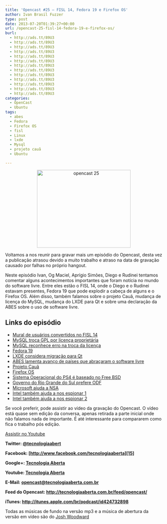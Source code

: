 ```yaml
---
title: 'Opencast #25 – FISL 14, Fedora 19 e Firefox OS'
author: Ivan Brasil Fuzzer
type: post
date: 2013-07-20T01:39:27+00:00
url: /opencast-25-fisl-14-fedora-19-e-firefox-os/
burl:
  - http://ads.tt/89U3
  - http://ads.tt/89U3
  - http://ads.tt/89U3
  - http://ads.tt/89U3
  - http://ads.tt/89U3
  - http://ads.tt/89U3
  - http://ads.tt/89U3
  - http://ads.tt/89U3
  - http://ads.tt/89U3
  - http://ads.tt/89U3
  - http://ads.tt/89U3
  - http://ads.tt/89U3
  - http://ads.tt/89U3
categories:
  - OpenCast
  - Ubuntu
tags:
  - abes
  - Fedora
  - Firefox OS
  - fisl
  - Linux
  - lxde
  - Mysql
  - projeto cauã
  - Ubuntu

---
```

<p style="text-align: center;">
  <a href="http://www.ubuntero.com.br/wp-content/uploads/2013/07/opencast-25.png"><img class="alignnone size-medium wp-image-5926" src="http://www.ubuntero.com.br/wp-content/uploads/2013/07/opencast-25-300x249.png" alt="opencast 25" width="300" height="249" /></a>
</p>

Voltamos a nos reunir para gravar mais um episódio do Opencast, desta vez a publicação atrasou devido a muito trabalho e atraso na data de gravação causado por falhas no próprio hangout.

Neste episódio Ivan, Og Maciel, Aprígio Simões, Diego e Rudinei tentamos comentar alguns acontecimentos importantes que foram notícia no mundo do software livre. Entre eles estão o FISL 14, onde o Diego e o Rudinei estavam presentes, Fedora 19 que pode explodir a cabeça de alguns e o Firefox OS. Além disso, também falamos sobre o projeto Cauã, mudança de licença do MySQL, mudança do LXDE para Qt e sobre uma declaração da ABES sobre o uso de software livre.

## Links do episódio

  * [Mural de usuários convertidos no FISL 14][1]
  * [MySQL troca GPL por licença proprietária][2]
  * [MySQL reconhece erro na troca da licença][3]
  * [Fedora 19][4]
  * [LXDE considera migração para Qt][5]
  * [ABES lamenta avanço de países que abraçaram o software livre][6]
  * [Projeto Cauã][7]
  * [Firefox OS][8]
  * [Sistema Operacional do PS4 é baseado no Free BSD][9]
  * [Governo do Rio Grande do Sul prefere ODF][10]
  * [Microsoft ajuda a NSA][11]
  * [Intel também ajuda a nos espionar 1][12]
  * [Intel também ajuda a nos espionar 2][13]

Se você preferir, pode assistir ao vídeo da gravação do Opencast. O vídeo está quase sem edição da conversa, apenas retirada a parte inicial onde não falamos nada de importante. É até interessante para compararem como fica o trabalho pós edição.

<div class="video">
</div>

<p class="button">
  <a href="http://www.youtube.com/embed/OyskzYqY9Oc" target="_blank" rel="nofollow">Assistir no Youtube</a>
</p>

**Twitter: [@tecnologiaabert][14]**

**Facebook: [http://www.facebook.com/tecnologiaaberta][15]**

**Google+: [Tecnologia Aberta][16]**

**Youtube: [Tecnologia Aberta][17]**

**E-Mail: <opencast@tecnologiaaberta.com.br>**

**Feed do Opencast: <http://tecnologiaaberta.com.br/feed/opencast/>**

**iTunes: <a href="http://itunes.apple.com/br/podcast/id424732898" target="_blank" rel="nofollow">http://itunes.apple.com/br/podcast/id424732898</a>**

Todas as músicas de fundo na versão mp3 e a música de abertura da versão em vídeo são do [Josh Woodward][18]

 [1]: https://docs.google.com/file/d/0BxgsVIAm8f3-NmE3czB2a2xWeXM/edit
 [2]: http://br-linux.org/2013/01/prenuncio-man-pages-do-mysql-discretamente-trocam-gpl-por-licenca-proprietaria.html
 [3]: http://insidemysql.com/the-mysql-man-pages-are-available-under-the-gpl/
 [4]: http://fedoraproject.org/
 [5]: http://br-linux.org/2013/01/inesperado-lxde-esta-considerando-migrar-para-o-qt.html
 [6]: http://br-linux.org/2013/01/abes-passou-10-anos-discutindo-contra-o-modelo-open-source-e-agora-lamenta-o-avanco-dos-paises-que-o-abracaram.html
 [7]: http://projectcaua.org/
 [8]: http://www.mozilla.org/pt-BR/firefox/os/
 [9]: http://br-linux.org/2013/01/orbis-os-o-sistema-operacional-do-playstation-4-e-mesmo-um-derivado-do-freebsd.html
 [10]: http://www.ubuntero.com.br/2013/07/governo-do-rs-prefere-padrao-odf/
 [11]: http://tecnologia.terra.com.br/internet/microsoft-ajudou-nsa-a-acessar-mensagens-criptografadas-diz-jornal,75ad78919fecf310VgnVCM4000009bcceb0aRCRD.html
 [12]: https://lwn.net/Articles/506407/
 [13]: http://thread.gmane.org/gmane.linux.kernel/1323386/focus=1323475
 [14]: http://twitter.com/tecnologiaabert
 [15]: https://www.facebook.com/tecnologiaaberta
 [16]: https://plus.google.com/u/0/b/114491525240353631044/114491525240353631044/about
 [17]: http://youtube.com/tecnologiaaberta
 [18]: http://www.joshwoodward.com/